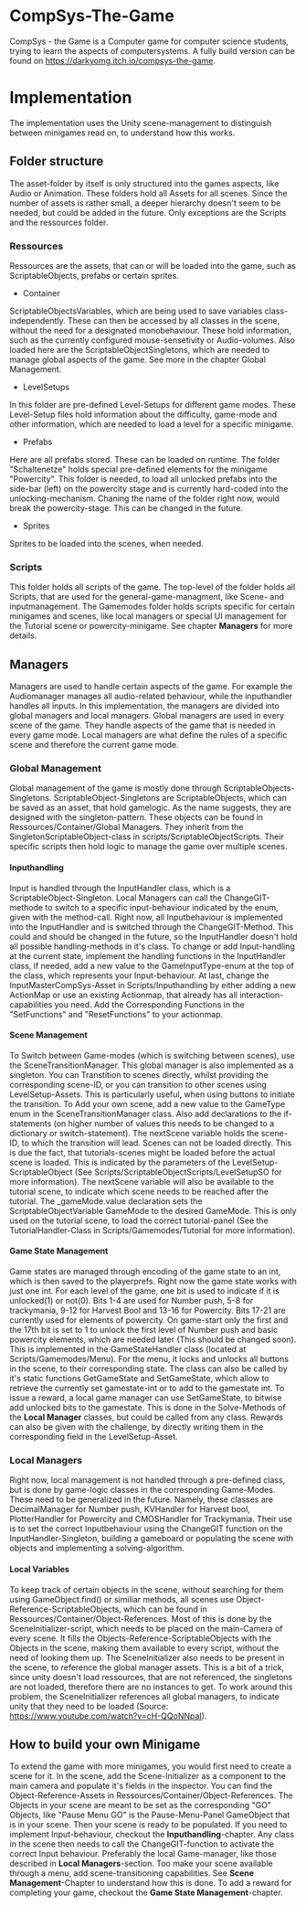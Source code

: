 # CompSys-The-Game
CompSys - the Game is a Computer game for computer science students, trying to learn the aspects of computersystems.
A fully build version can be found on https://darkyomg.itch.io/compsys-the-game.

# Implementation
The implementation uses the Unity scene-management to distinguish between minigames read on, to understand how this works.
## Folder structure
The asset-folder by itself is only structured into the games aspects, like Audio or Animation. These folders hold all Assets for all scenes. Since the number of assets is rather small, a deeper hierarchy doesn't seem to be needed, but could be added in the future. Only exceptions are the Scripts and the ressources folder. 
### Ressources
Ressources are the assets, that can or will be loaded into the game, such as ScriptableObjects, prefabs or certain sprites.
* Container
  
ScriptableObjectsVariables, which are being used to save variables class-independently. These can then be accessed by all classes in the scene, without the need for a designated monobehaviour. These hold information, such as the currently configured mouse-sensetivity or Audio-volumes. Also loaded here are the ScriptableObjectSingletons, which are needed to manage global aspects of the game. See more in the chapter Global Management.
* LevelSetups
  
In this folder are pre-defined Level-Setups for different game modes. These Level-Setup files hold information about the difficulty, game-mode and other information, which are needed to load a level for a specific minigame.
* Prefabs
  
Here are all prefabs stored. These can be loaded on runtime. The folder "Schaltenetze" holds special pre-defined elements for the minigame "Powercity". This folder is needed, to load all unlocked prefabs into the side-bar (left) on the powercity stage and is currently hard-coded into the unlocking-mechanism. Chaning the name of the folder right now, would break the powercity-stage. This can be changed in the future.
* Sprites
  
Sprites to be loaded into the scenes, when needed.
### Scripts
This folder holds all scripts of the game. The top-level of the folder holds all Scripts, that are used for the general-game-managment, like Scene- and inputmanagement.
The Gamemodes folder holds scripts specific for certain minigames and scenes, like local managers or special UI management for the Tutorial scene or powercity-minigame. See chapter **Managers** for more details.
## Managers
Managers are used to handle certain aspects of the game. For example the Audiomanager manages all audio-related behaviour, while the inputhandler handles all inputs.
In this implementation, the managers are divided into global managers and local managers. Global managers are used in every scene of the game. They handle aspects of the game that is needed in every game mode. Local managers are what define the rules of a specific scene and therefore the current game mode.
### Global Management
Global management of the game is mostly done through ScriptableObjects-Singletons. ScriptableObject-Singletons are ScriptableObjects, which can be saved as an asset, that hold gamelogic. As the name suggests, they are designed with the singleton-pattern. These objects can be found in Ressources/Container/Global Managers. They inherit from the SingletonScriptableObject-class in scripts/ScriptableObjectScripts. Their specific scripts then hold logic to manage the game over multiple scenes. 
#### Inputhandling
Input is handled through the InputHandler class, which is a ScriptableObject-Singleton. Local Managers can call the ChangeGIT-methode to switch to a specific input-behaviour indicated by the enum, given with the method-call. Right now, all Inputbehaviour is implemented into the InputHandler and is switched through the ChangeGIT-Method. This could and should be changed in the future, so the InputHandler doesn't hold all possible handling-methods in it's class.
To change or add Input-handling at the current state, implement the handling functions in the InputHandler class, if needed, add a new value to the GameInputType-enum at the top of the class, which represents your Input-behaviour. At last, change the InputMasterCompSys-Asset in Scripts/Inputhandling by either adding a new ActionMap or use an existing Actionmap, that already has all interaction-capabilities you need. Add the Corresponding Functions in the "SetFunctions" and "ResetFunctions" to your actionmap.
#### Scene Management
To Switch between Game-modes (which is switching between scenes), use the SceneTransitionManager. This global manager is also implemented as a singleton. You can Transtition to scenes directly, whilst providing the corresponding scene-ID, or you can transition to other scenes using LevelSetup-Assets. This is particularly useful, when using buttons to initiate the transition. 
To Add your own scene, add a new value to the GameType enum in the SceneTransitionManager class. Also add declarations to the if-statements (on higher number of values this needs to be changed to a dictionary or switch-statement). The nextScene variable holds the scene-ID, to which the transition will lead. Scenes can not be loaded directly. This is due the fact, that tutorials-scenes might be loaded before the actual scene is loaded. This is indicated by the parameters of the LevelSetup-ScriptableObject (See Scripts/ScriptableObjectScripts/LevelSetupSO for more information). The nextScene variable will also be available to the tutorial scene, to indicate which scene needs to be reached after the tutorial.
The _gameMode.value declaration sets the ScriptableObjectVariable GameMode to the desired GameMode. This is only used on the tutorial scene, to load the correct tutorial-panel (See the TutorialHandler-Class in Scripts/Gamemodes/Tutorial for more information).
#### Game State Management
Game states are managed through encoding of the game state to an int, which is then saved to the playerprefs. Right now the game state works with just one int.
For each level of the game, one bit is used to indicate if it is unlocked(1) or not(0). Bits 1-4 are used for Number push, 5-8 for trackymania, 9-12 for Harvest Bool and 13-16 for Powercity. Bits 17-21 are currently used for elements of powercity. 
On game-start only the first and the 17th bit is set to 1 to unlock the first level of Number push and basic powercity elements, which are needed later (This should be changed soon). 
This is implemented in the GameStateHandler class (located at Scripts/Gamemodes/Menu). For the menu, it locks and unlocks all buttons in the scene, to their corresponding state. The class can also be called by it's static functions GetGameState and SetGameState, which allow to retrieve the currently set gamestate-int or to add to the gamestate int.
To issue a reward, a local game manager can use SetGameState, to bitwise add unlocked bits to the gamestate. This is done in the Solve-Methods of the **Local Manager** classes, but could be called from any class. Rewards can also be given with the challenge, by directly writing them in the corresponding field in the LevelSetup-Asset.
### Local Managers
Right now, local management is not handled through a pre-defined class, but is done by game-logic classes in the corresponding Game-Modes. These need to be generalized in the future.
Namely, these classes are DecimalManager for Number push, KVHandler for Harvest bool, PlotterHandler for Powercity and CMOSHandler for Trackymania.
Their use is to set the correct Inputbehaviour using the ChangeGIT function on the InputHandler-Singleton, building a gameboard or populating the scene with objects and implementing a solving-algorithm.
#### Local Variables
To keep track of certain objects in the scene, without searching for them using GameObject.find() or similiar methods, all scenes use Object-Reference-ScriptableObjects, which can be found in Ressources/Container/Object-References. Most of this is done by the SceneInitializer-script, which needs to be placed on the main-Camera of every scene. It fills the Objects-Reference-ScriptableObjects with the Objects in the scene, making them available to every script, without the need of looking them up. The SceneInitializer also needs to be present in the scene, to reference the global manager assets. This is a bit of a trick, since unity doesn't load ressources, that are not referenced, the singletons are not loaded, therefore there are no instances to get. To work around this problem, the SceneInitializer references all global managers, to indicate unity that they need to be loaded (Source: https://www.youtube.com/watch?v=cH-QQoNNpaI).


## How to build your own Minigame
To extend the game with more minigames, you would first need to create a scene for it. In the scene, add the Scene-Initializer as a component to the main camera and populate it's fields in the inspector. You can find the Object-Reference-Assets in Ressources/Container/Object-References. The Objects in your scene are meant to be set as the corresponding "GO" Objects, like "Pause Menu GO" is the Pause-Menu-Panel GameObject that is in your scene.
Then your scene is ready to be populated. 
If you need to implement Input-behaviour, checkout the **Inputhandling**-chapter. Any class in the scene then needs to call the ChangeGIT-function to activate the correct Input behaviour. Preferably the local Game-manager, like those described in **Local Managers**-section. 
Too make your scene available through a menu, add scene-transitioning capabilities. See **Scene Management**-Chapter to understand how this is done.
To add a reward for completing your game, checkout the **Game State Management**-chapter.
